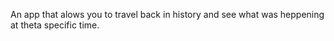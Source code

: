  
An app that alows you to travel back in history and see what was heppening at theta specific time.
